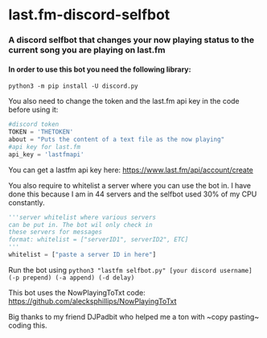 # last.fm-discord-selfbot
### A discord selfbot that changes your now playing status to the current song you are playing on last.fm

#### In order to use this bot you need the following library:

`python3 -m pip install -U discord.py`

You also need to change the token and the last.fm api key in the code before using it:

```python
#discord token
TOKEN = 'THETOKEN'
about = "Puts the content of a text file as the now playing"
#api key for last.fm
api_key = 'lastfmapi'
```
You can get a lastfm api key here: https://www.last.fm/api/account/create

You also require to whitelist a server where you can use the bot in. I have done this because I am in 44 servers and the selfbot used 30% of my CPU constantly.

```python
'''server whitelist where various servers
can be put in. The bot wil only check in
these servers for messages
format: whitelist = ["serverID1", serverID2", ETC]
'''
whitelist = ["paste a server ID in here"]
```

Run the bot using `python3 "lastfm selfbot.py" [your discord username] (-p prepend) (-a append) (-d delay)`


This bot uses the NowPlayingToTxt code: https://github.com/alecksphillips/NowPlayingToTxt

Big thanks to my friend DJPadbit who helped me a ton with ~copy pasting~ coding this.

